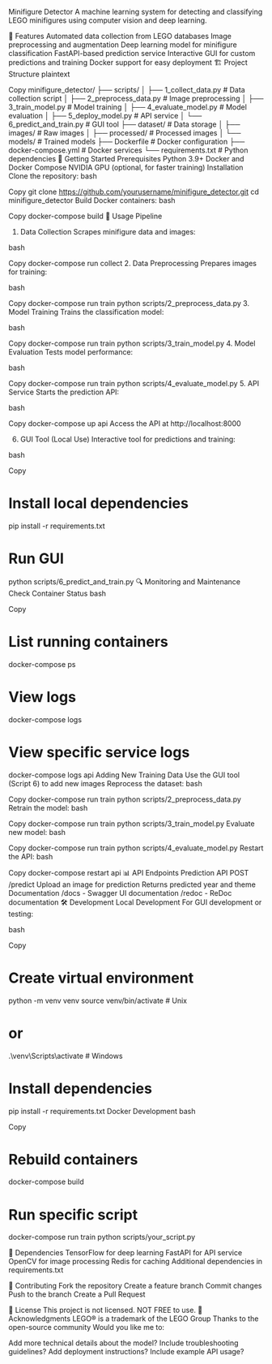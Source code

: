 Minifigure Detector
A machine learning system for detecting and classifying LEGO minifigures using computer vision and deep learning.

🎯 Features
Automated data collection from LEGO databases
Image preprocessing and augmentation
Deep learning model for minifigure classification
FastAPI-based prediction service
Interactive GUI for custom predictions and training
Docker support for easy deployment
🏗️ Project Structure
plaintext

Copy
minifigure_detector/
├── scripts/
│   ├── 1_collect_data.py      # Data collection script
│   ├── 2_preprocess_data.py   # Image preprocessing
│   ├── 3_train_model.py       # Model training
│   ├── 4_evaluate_model.py    # Model evaluation
│   ├── 5_deploy_model.py      # API service
│   └── 6_predict_and_train.py # GUI tool
├── dataset/                    # Data storage
│   ├── images/                # Raw images
│   ├── processed/             # Processed images
│   └── models/                # Trained models
├── Dockerfile                 # Docker configuration
├── docker-compose.yml         # Docker services
└── requirements.txt           # Python dependencies
🚀 Getting Started
Prerequisites
Python 3.9+
Docker and Docker Compose
NVIDIA GPU (optional, for faster training)
Installation
Clone the repository:
bash

Copy
git clone https://github.com/yourusername/minifigure_detector.git
cd minifigure_detector
Build Docker containers:
bash

Copy
docker-compose build
🔄 Usage Pipeline
1. Data Collection
Scrapes minifigure data and images:

bash

Copy
docker-compose run collect
2. Data Preprocessing
Prepares images for training:

bash

Copy
docker-compose run train python scripts/2_preprocess_data.py
3. Model Training
Trains the classification model:

bash

Copy
docker-compose run train python scripts/3_train_model.py
4. Model Evaluation
Tests model performance:

bash

Copy
docker-compose run train python scripts/4_evaluate_model.py
5. API Service
Starts the prediction API:

bash

Copy
docker-compose up api
Access the API at http://localhost:8000

6. GUI Tool (Local Use)
Interactive tool for predictions and training:

bash

Copy
# Install local dependencies
pip install -r requirements.txt

# Run GUI
python scripts/6_predict_and_train.py
🔍 Monitoring and Maintenance
Check Container Status
bash

Copy
# List running containers
docker-compose ps

# View logs
docker-compose logs

# View specific service logs
docker-compose logs api
Adding New Training Data
Use the GUI tool (Script 6) to add new images
Reprocess the dataset:
bash

Copy
docker-compose run train python scripts/2_preprocess_data.py
Retrain the model:
bash

Copy
docker-compose run train python scripts/3_train_model.py
Evaluate new model:
bash

Copy
docker-compose run train python scripts/4_evaluate_model.py
Restart the API:
bash

Copy
docker-compose restart api
📊 API Endpoints
Prediction API
POST /predict
Upload an image for prediction
Returns predicted year and theme
Documentation
/docs - Swagger UI documentation
/redoc - ReDoc documentation
🛠️ Development
Local Development
For GUI development or testing:

bash

Copy
# Create virtual environment
python -m venv venv
source venv/bin/activate  # Unix
# or
.\venv\Scripts\activate  # Windows

# Install dependencies
pip install -r requirements.txt
Docker Development
bash

Copy
# Rebuild containers
docker-compose build

# Run specific script
docker-compose run train python scripts/your_script.py

📝 Dependencies
TensorFlow for deep learning
FastAPI for API service
OpenCV for image processing
Redis for caching
Additional dependencies in requirements.txt

🤝 Contributing
Fork the repository
Create a feature branch
Commit changes
Push to the branch
Create a Pull Request

📄 License
This project is not licensed. NOT FREE to use.
🙏 Acknowledgments
LEGO® is a trademark of the LEGO Group
Thanks to the open-source community
Would you like me to:

Add more technical details about the model?
Include troubleshooting guidelines?
Add deployment instructions?
Include example API usage?
